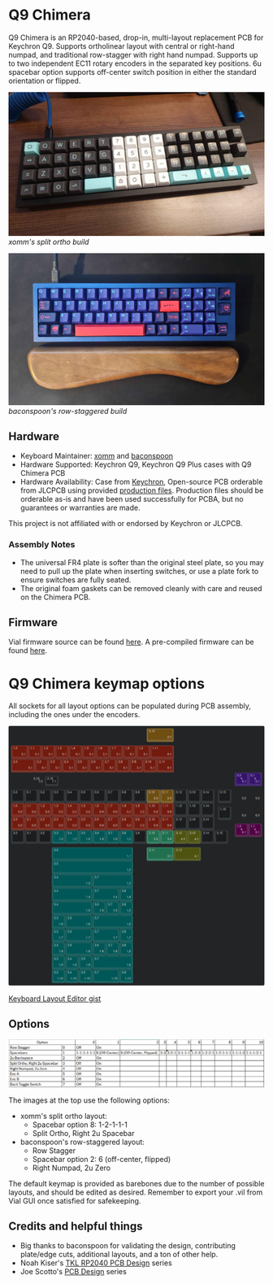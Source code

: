 # Q9 Chimera

Q9 Chimera is an RP2040-based, drop-in, multi-layout replacement PCB for Keychron Q9. Supports ortholinear layout with central or right-hand numpad, and traditional row-stagger with right hand numpad. Supports up to two independent EC11 rotary encoders in the separated key positions. 6u spacebar option supports off-center switch position in either the standard orientation or flipped.

![Q9 Chimera Ortho](images/OviRtjQ.jpeg)
*xomm's split ortho build*

![Q9 Chimera Row Stagger](images/20240627_234251.jpg)
*baconspoon's row-staggered build*

## Hardware


* Keyboard Maintainer: [xomm](https://github.com/xommmmmmmm) and [baconspoon](https://github.com/baconspoon85)
* Hardware Supported: Keychron Q9, Keychron Q9 Plus cases with Q9 Chimera PCB
* Hardware Availability: Case from [Keychron](https://www.keychron.com/products/keychron-q9-qmk-custom-mechanical-keyboard), Open-source PCB orderable from JLCPCB using provided [production files](https://github.com/xommmmmmmm/QueueNineChimera/tree/main/Q9-Chimera/Q9-Chimera-PCB/production). Production files should be orderable as-is and have been used successfully for PCBA, but no guarantees or warranties are made. 

This project is not affiliated with or endorsed by Keychron or JLCPCB.

### Assembly Notes

- The universal FR4 plate is softer than the original steel plate, so you may need to pull up the plate when inserting switches, or use a plate fork to ensure switches are fully seated.
- The original foam gaskets can be removed cleanly with care and reused on the Chimera PCB.

## Firmware

Vial firmware source can be found [here](https://github.com/xommmmmmmm/vial-qmk/tree/vial/keyboards/xomm/q9_chimera). A pre-compiled firmware can be found [here](https://github.com/xommmmmmmm/QueueNineChimera/tree/main/firmware/xomm_q9_chimera_vial.uf2).

# Q9 Chimera keymap options

All sockets for all layout options can be populated during PCB assembly, including the ones under the encoders.

![Q9 Chimera keymap options](images/q-εννέα-χίμαιρα---vial-json.png)

[Keyboard Layout Editor gist](http://www.keyboard-layout-editor.com/#/gists/b5c5bf3bcd11c2a14bd86eb9c05d4cf7)

## Options

![Q9 Chimera keymap option names](images/SOgFqW1.png)

The images at the top use the following options:
- xomm's split ortho layout:
  - Spacebar option 8: 1-2-1-1-1
  - Split Ortho, Right 2u Spacebar
- baconspoon's row-staggered layout:
  - Row Stagger
  - Spacebar option 2: 6 (off-center, flipped)
  - Right Numpad, 2u Zero


The default keymap is provided as barebones due to the number of possible layouts, and should be edited as desired. Remember to export your .vil from Vial GUI once satisfied for safekeeping.

## Credits and helpful things

- Big thanks to baconspoon for validating the design, contributing plate/edge cuts, additional layouts, and a ton of other help.
- Noah Kiser's [TKL RP2040 PCB Design](https://www.youtube.com/watch?v=6Z49bynRqj8&list=PLstjCi968EZftHZSitvqiVnyZ1CbmptIB) series
- Joe Scotto's [PCB Design](https://www.youtube.com/watch?v=7LyziNdFlew&list=PLBD2IS_t_iWZDMdG_ZF57x9Ebm3kxKqxF) series